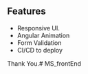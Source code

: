 

## Features
- Responsive UI.
- Angular Animation
- Form Validation
- CI/CD to deploy

Thank You.# MS_frontEnd

